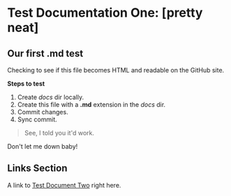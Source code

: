 # Test Documentation One: [pretty neat]
## Our first .md test

Checking to see if this file becomes HTML and readable on the GitHub site.

**Steps to test**

1. Create *docs* dir locally.
2. Create this file with a **.md** extension in the *docs* dir.
3. Commit changes.
4. Sync commit.

> See, I told you it'd work.

Don't let me down baby!

## Links Section

A link to [Test Document Two](/docs/TestDocumentTwo.md) right here.